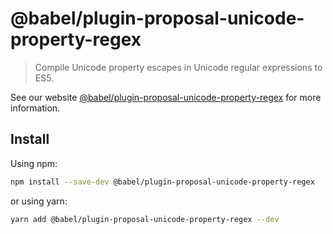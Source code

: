 # @babel/plugin-proposal-unicode-property-regex

> Compile Unicode property escapes in Unicode regular expressions to ES5.

See our website [@babel/plugin-proposal-unicode-property-regex](https://babeljs.io/docs/en/babel-plugin-proposal-unicode-property-regex) for more information.

## Install

Using npm:

```sh
npm install --save-dev @babel/plugin-proposal-unicode-property-regex
```

or using yarn:

```sh
yarn add @babel/plugin-proposal-unicode-property-regex --dev
```
